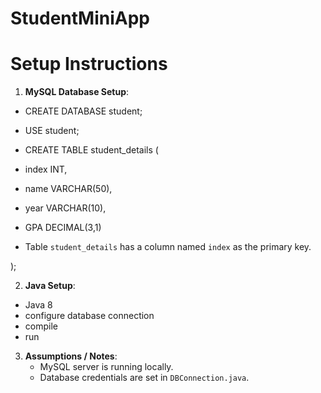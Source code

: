 # StudentMiniApp

# Setup Instructions

1. **MySQL Database Setup**:
- CREATE DATABASE student;
- USE student;

- CREATE TABLE student_details (
- index INT,
- name VARCHAR(50),
- year VARCHAR(10),
- GPA DECIMAL(3,1)
- Table `student_details` has a column named `index` as the primary key.

);

   
2. **Java Setup**:
- Java 8 
- configure database connection
- compile
- run

3. **Assumptions / Notes**:
   - MySQL server is running locally.
   - Database credentials are set in `DBConnection.java`.
 